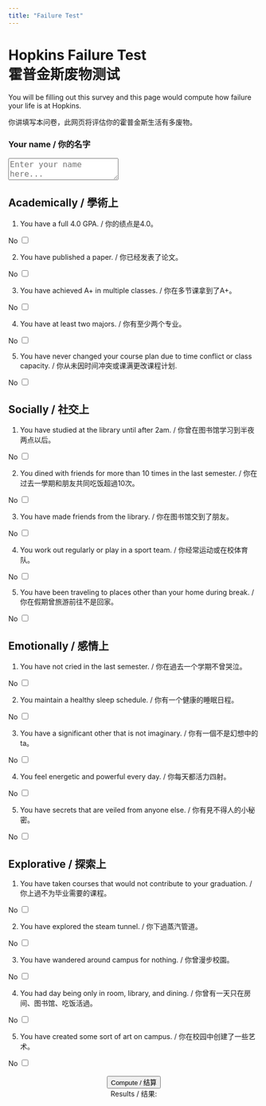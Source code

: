 ```yaml
---
title: "Failure Test"
---
```


# Hopkins Failure Test <br> 霍普金斯废物测试

You will be filling out this survey and this page would compute how failure your life is at Hopkins.

你讲填写本问卷，此网页将评估你的霍普金斯生活有多废物。

### Your name / 你的名字

<textarea id="inputBox" placeholder="Enter your name here..." style="font-size: 16px"></textarea>

## Academically / 學術上

1. You have a full 4.0 GPA. / 你的绩点是4.0。
<div class="buttons-container">
    <div class="button-wrapper">
        <span class="status-text" id="status1">No</span>
        <label class="switch">
            <input type="checkbox" id="switchButton1">
            <span class="slider"></span>
        </label>
    </div>
</div>

2. You have published a paper. / 你已经发表了论文。
<div class="buttons-container">
    <div class="button-wrapper">
        <span class="status-text" id="status1">No</span>
        <label class="switch">
            <input type="checkbox" id="switchButton2">
            <span class="slider"></span>
        </label>
    </div>
</div>

3. You have achieved A+ in multiple classes. / 你在多节课拿到了A+。
<div class="buttons-container">
    <div class="button-wrapper">
        <span class="status-text" id="status1">No</span>
        <label class="switch">
            <input type="checkbox" id="switchButton3">
            <span class="slider"></span>
        </label>
    </div>
</div>

4. You have at least two majors. / 你有至少两个专业。
<div class="buttons-container">
    <div class="button-wrapper">
        <span class="status-text" id="status1">No</span>
        <label class="switch">
            <input type="checkbox" id="switchButton4">
            <span class="slider"></span>
        </label>
    </div>
</div>

5. You have never changed your course plan due to time conflict or class capacity. / 你从未因时间冲突或课满更改课程计划.
<div class="buttons-container">
    <div class="button-wrapper">
        <span class="status-text" id="status1">No</span>
        <label class="switch">
            <input type="checkbox" id="switchButton5">
            <span class="slider"></span>
        </label>
    </div>
</div>

## Socially / 社交上

1. You have studied at the library until after 2am. / 你曾在图书馆学习到半夜两点以后。
<div class="buttons-container">
    <div class="button-wrapper">
        <span class="status-text" id="status1">No</span>
        <label class="switch">
            <input type="checkbox" id="switchButton6">
            <span class="slider"></span>
        </label>
    </div>
</div>

2. You dined with friends for more than 10 times in the last semester. / 你在过去一學期和朋友共同吃饭超過10次。
<div class="buttons-container">
    <div class="button-wrapper">
        <span class="status-text" id="status1">No</span>
        <label class="switch">
            <input type="checkbox" id="switchButton7">
            <span class="slider"></span>
        </label>
    </div>
</div>

3. You have made friends from the library. / 你在图书馆交到了朋友。
<div class="buttons-container">
    <div class="button-wrapper">
        <span class="status-text" id="status1">No</span>
        <label class="switch">
            <input type="checkbox" id="switchButton8">
            <span class="slider"></span>
        </label>
    </div>
</div>

4. You work out regularly or play in a sport team. / 你经常运动或在校体育队。
<div class="buttons-container">
    <div class="button-wrapper">
        <span class="status-text" id="status1">No</span>
        <label class="switch">
            <input type="checkbox" id="switchButton9">
            <span class="slider"></span>
        </label>
    </div>
</div>

5. You have been traveling to places other than your home during break. / 你在假期曾旅游前往不是回家。
<div class="buttons-container">
    <div class="button-wrapper">
        <span class="status-text" id="status1">No</span>
        <label class="switch">
            <input type="checkbox" id="switchButton10">
            <span class="slider"></span>
        </label>
    </div>
</div>

## Emotionally / 感情上

1. You have not cried in the last semester. / 你在過去一个学期不曾哭泣。
<div class="buttons-container">
    <div class="button-wrapper">
        <span class="status-text" id="status1">No</span>
        <label class="switch">
            <input type="checkbox" id="switchButton11">
            <span class="slider"></span>
        </label>
    </div>
</div>

2. You maintain a healthy sleep schedule. / 你有一个健康的睡眠日程。
<div class="buttons-container">
    <div class="button-wrapper">
        <span class="status-text" id="status1">No</span>
        <label class="switch">
            <input type="checkbox" id="switchButton12">
            <span class="slider"></span>
        </label>
    </div>
</div>

3. You have a significant other that is not imaginary. / 你有一個不是幻想中的ta。
<div class="buttons-container">
    <div class="button-wrapper">
        <span class="status-text" id="status1">No</span>
        <label class="switch">
            <input type="checkbox" id="switchButton13">
            <span class="slider"></span>
        </label>
    </div>
</div>

4. You feel energetic and powerful every day. / 你每天都活力四射。
<div class="buttons-container">
    <div class="button-wrapper">
        <span class="status-text" id="status1">No</span>
        <label class="switch">
            <input type="checkbox" id="switchButton14">
            <span class="slider"></span>
        </label>
    </div>
</div>

5. You have secrets that are veiled from anyone else. / 你有見不得人的小秘密。
<div class="buttons-container">
    <div class="button-wrapper">
        <span class="status-text" id="status1">No</span>
        <label class="switch">
            <input type="checkbox" id="switchButton15">
            <span class="slider"></span>
        </label>
    </div>
</div>

## Explorative / 探索上

1. You have taken courses that would not contribute to your graduation. / 你上過不为毕业需要的课程。
<div class="buttons-container">
    <div class="button-wrapper">
        <span class="status-text" id="status1">No</span>
        <label class="switch">
            <input type="checkbox" id="switchButton16">
            <span class="slider"></span>
        </label>
    </div>
</div>

2. You have explored the steam tunnel. / 你下過蒸汽管道。
<div class="buttons-container">
    <div class="button-wrapper">
        <span class="status-text" id="status1">No</span>
        <label class="switch">
            <input type="checkbox" id="switchButton17">
            <span class="slider"></span>
        </label>
    </div>
</div>

3. You have wandered around campus for nothing. / 你曾漫步校園。
<div class="buttons-container">
    <div class="button-wrapper">
        <span class="status-text" id="status1">No</span>
        <label class="switch">
            <input type="checkbox" id="switchButton18">
            <span class="slider"></span>
        </label>
    </div>
</div>

4. You had day being only in room, library, and dining. / 你曾有一天只在房间、图书馆、吃饭活過。
<div class="buttons-container">
    <div class="button-wrapper">
        <span class="status-text" id="status1">No</span>
        <label class="switch">
            <input type="checkbox" id="switchButton19">
            <span class="slider"></span>
        </label>
    </div>
</div>

5. You have created some sort of art on campus. / 你在校园中创建了一些艺术。
<div class="buttons-container">
    <div class="button-wrapper">
        <span class="status-text" id="status1">No</span>
        <label class="switch">
            <input type="checkbox" id="switchButton20">
            <span class="slider"></span>
        </label>
    </div>
</div>

<br>

<div style="text-align: center">
    <button onclick="copyToClipboard()" id="compute">Compute / 结算</button>
    <div id="result"> Results / 结果:</div>
</div>

<script>
    // Update text for each switch based on state
    for (let i = 1; i <= 20; i++) {
        const switchButton = document.getElementById(`switchButton${i}`);
        const statusText = document.getElementById(`status${i}`);
        
        switchButton.addEventListener('change', function() {
            if (switchButton.checked) {
                statusText.textContent = 'Yes';
            } else {
                statusText.textContent = 'No';
            }
        });
    }
</script>